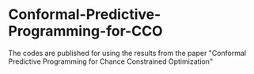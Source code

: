 # Conformal-Predictive-Programming-for-CCO
The codes are published for using the results from the paper "Conformal Predictive Programming for Chance Constrained Optimization"
